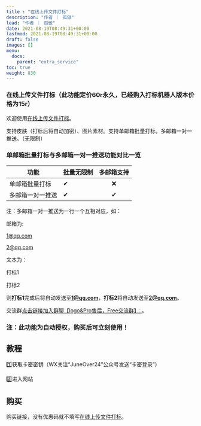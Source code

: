 ```yaml
---
title : "在线上传文件打标"
description: "作者 ｜ 孤傲"
lead: "作者 ｜ 孤傲"
date: 2021-08-19T08:49:31+00:00
lastmod: 2021-08-19T08:49:31+00:00
draft: false 
images: []
menu:
  docs:
    parent: "extra_service"
toc: true
weight: 830
---
```


### 在线上传文件打标（此功能定价60r永久，已经购入打标机器人版本价格为15r）

欢迎使用[在线上传文件打标](https://skin.gushao.club/docs/extra_service/SkinUploadHand/)。

支持皮肤（打标后将自动加密）、图片素材。支持单邮箱批量打标，多邮箱一对一推送。（无限制）

### 单邮箱批量打标与多邮箱一对一推送功能对比一览

| 功能 |     批量无限制    | 多邮箱支持 |
| --- | -------------  |:--:|
| 单邮箱批量打标 |   ✔ | ❌ |
| 多邮箱一对一推送 |   ✔ | ✔ |

注：多邮箱一对一推送为一行一个互相对应，如：

邮箱为:

1@qq.com

2@qq.com

文本为：

打标1

打标2

则**打标1**完成后将自动发送至**1@qq.com**，**打标2**将自动发送至**2@qq.com**。

交流群[点击链接加入群聊【logo&Pro售后，Free交流群】：](https://qm.qq.com/q/BrPUdXGm6Q)。

### 注：此功能为自动授权，购买后可立刻使用！

## 教程

1️⃣获取卡密密钥（WX关注“JuneOver24”公众号发送“卡密登录”）

2️⃣进入网站

## 购买

购买链接，没有优惠码就不填写[在线上传文件打标](https://shop.ikxiuxin.com/buy/23)。

